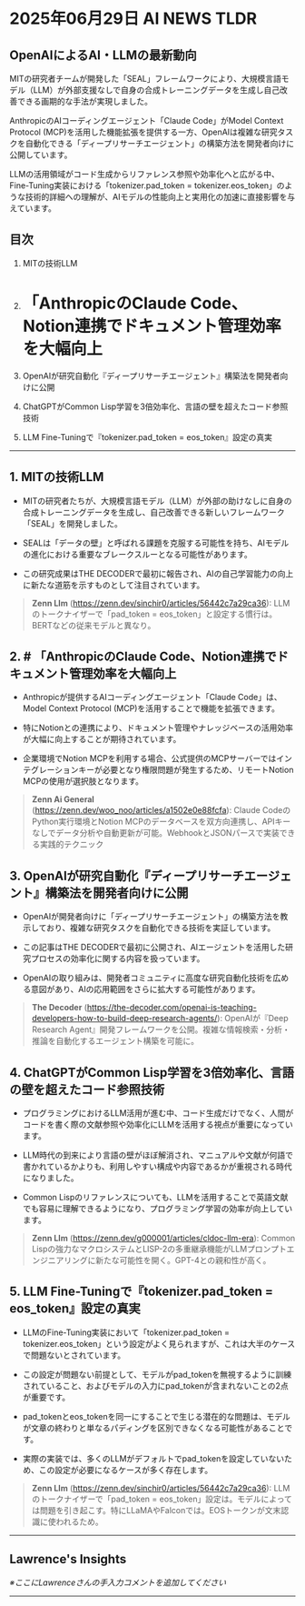 # 2025年06月29日 AI NEWS TLDR

## OpenAIによるAI・LLMの最新動向

MITの研究者チームが開発した「SEAL」フレームワークにより、大規模言語モデル（LLM）が外部支援なしで自身の合成トレーニングデータを生成し自己改善できる画期的な手法が実現しました。

AnthropicのAIコーディングエージェント「Claude Code」がModel Context Protocol (MCP)を活用した機能拡張を提供する一方、OpenAIは複雑な研究タスクを自動化できる「ディープリサーチエージェント」の構築方法を開発者向けに公開しています。

LLMの活用領域がコード生成からリファレンス参照や効率化へと広がる中、Fine-Tuning実装における「tokenizer.pad_token = tokenizer.eos_token」のような技術的詳細への理解が、AIモデルの性能向上と実用化の加速に直接影響を与えています。

## 目次

1. MITの技術LLM

2. # 「AnthropicのClaude Code、Notion連携でドキュメント管理効率を大幅向上

3. OpenAIが研究自動化『ディープリサーチエージェント』構築法を開発者向けに公開

4. ChatGPTがCommon Lisp学習を3倍効率化、言語の壁を超えたコード参照技術

5. LLM Fine-Tuningで『tokenizer.pad_token = eos_token』設定の真実

---

## 1. MITの技術LLM

- MITの研究者たちが、大規模言語モデル（LLM）が外部の助けなしに自身の合成トレーニングデータを生成し、自己改善できる新しいフレームワーク「SEAL」を開発しました。

- SEALは「データの壁」と呼ばれる課題を克服する可能性を持ち、AIモデルの進化における重要なブレークスルーとなる可能性があります。

- この研究成果はTHE DECODERで最初に報告され、AIの自己学習能力の向上に新たな道筋を示すものとして注目されています。

> **Zenn Llm** (https://zenn.dev/sinchir0/articles/56442c7a29ca36): LLMのトークナイザーで「pad_token = eos_token」と設定する慣行は。BERTなどの従来モデルと異なり。

## 2. # 「AnthropicのClaude Code、Notion連携でドキュメント管理効率を大幅向上

- Anthropicが提供するAIコーディングエージェント「Claude Code」は、Model Context Protocol (MCP)を活用することで機能を拡張できます。

- 特にNotionとの連携により、ドキュメント管理やナレッジベースの活用効率が大幅に向上することが期待されています。

- 企業環境でNotion MCPを利用する場合、公式提供のMCPサーバーではインテグレーションキーが必要となり権限問題が発生するため、リモートNotion MCPの使用が選択肢となります。

> **Zenn Ai General** (https://zenn.dev/woo_noo/articles/a1502e0e88fcfa): Claude CodeのPython実行環境とNotion MCPのデータベースを双方向連携し、APIキーなしでデータ分析や自動更新が可能。WebhookとJSONパースで実装できる実践的テクニック

## 3. OpenAIが研究自動化『ディープリサーチエージェント』構築法を開発者向けに公開

- OpenAIが開発者向けに「ディープリサーチエージェント」の構築方法を教示しており、複雑な研究タスクを自動化できる技術を実証しています。

- この記事はTHE DECODERで最初に公開され、AIエージェントを活用した研究プロセスの効率化に関する内容を扱っています。

- OpenAIの取り組みは、開発者コミュニティに高度な研究自動化技術を広める意図があり、AIの応用範囲をさらに拡大する可能性があります。

> **The Decoder** (https://the-decoder.com/openai-is-teaching-developers-how-to-build-deep-research-agents/): OpenAIが『Deep Research Agent』開発フレームワークを公開。複雑な情報検索・分析・推論を自動化するエージェント構築を可能に。

## 4. ChatGPTがCommon Lisp学習を3倍効率化、言語の壁を超えたコード参照技術

- プログラミングにおけるLLM活用が進む中、コード生成だけでなく、人間がコードを書く際の文献参照や効率化にLLMを活用する視点が重要になっています。

- LLM時代の到来により言語の壁がほぼ解消され、マニュアルや文献が何語で書かれているかよりも、利用しやすい構成や内容であるかが重視される時代になりました。

- Common Lispのリファレンスについても、LLMを活用することで英語文献でも容易に理解できるようになり、プログラミング学習の効率が向上しています。

> **Zenn Llm** (https://zenn.dev/g000001/articles/cldoc-llm-era): Common Lispの強力なマクロシステムとLISP-2の多重継承機能がLLMプロンプトエンジニアリングに新たな可能性を開く。GPT-4との親和性が高く。

## 5. LLM Fine-Tuningで『tokenizer.pad_token = eos_token』設定の真実

- LLMのFine-Tuning実装において「tokenizer.pad_token = tokenizer.eos_token」という設定がよく見られますが、これは大半のケースで問題ないとされています。

- この設定が問題ない前提として、モデルがpad_tokenを無視するように訓練されていること、およびモデルの入力にpad_tokenが含まれないことの2点が重要です。

- pad_tokenとeos_tokenを同一にすることで生じる潜在的な問題は、モデルが文章の終わりと単なるパディングを区別できなくなる可能性があることです。

- 実際の実装では、多くのLLMがデフォルトでpad_tokenを設定していないため、この設定が必要になるケースが多く存在します。

> **Zenn Llm** (https://zenn.dev/sinchir0/articles/56442c7a29ca36): LLMのトークナイザーで「pad_token = eos_token」設定は。モデルによっては問題を引き起こす。特にLLaMAやFalconでは。EOSトークンが文末認識に使われるため。

---

## Lawrence's Insights

*※ここにLawrenceさんの手入力コメントを追加してください*

---
